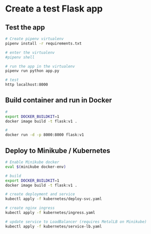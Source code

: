 # Create a test Flask app

## Test the app

```sh
# Create pipenv virtualenv
pipenv install -r requirements.txt

# enter the virtualenv
#pipenv shell

# run the app in the virtualenv
pipenv run python app.py

# test
http localhost:8000

```

## Build container and run in Docker

```sh
#
export DOCKER_BUILDKIT=1
docker image build -t flask:v1 .

#
docker run -d -p 8000:8000 flask:v1

```

## Deploy to Minikube / Kubernetes

```sh
# Enable Minikube docker
eval $(minikube docker-env)

# build
export DOCKER_BUILDKIT=1
docker image build -t flask:v1 .

# create deployment and service
kubectl apply -f kubernetes/deploy-svc.yaml

# create nginx ingress
kubectl apply -f kubernetes/ingress.yaml

# update service to LoadBalancer (requires MetalLB on Minikube)
kubectl apply -f kubernetes/service-lb.yaml

```
